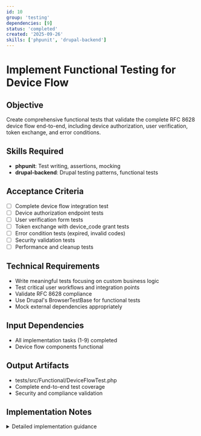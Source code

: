 ```yaml
---
id: 10
group: 'testing'
dependencies: [9]
status: 'completed'
created: '2025-09-26'
skills: ['phpunit', 'drupal-backend']
---
```


# Implement Functional Testing for Device Flow

## Objective

Create comprehensive functional tests that validate the complete RFC 8628 device flow end-to-end, including device authorization, user verification, token exchange, and error conditions.

## Skills Required

- **phpunit**: Test writing, assertions, mocking
- **drupal-backend**: Drupal testing patterns, functional tests

## Acceptance Criteria

- [ ] Complete device flow integration test
- [ ] Device authorization endpoint tests
- [ ] User verification form tests
- [ ] Token exchange with device_code grant tests
- [ ] Error condition tests (expired, invalid codes)
- [ ] Security validation tests
- [ ] Performance and cleanup tests

## Technical Requirements

- Write meaningful tests focusing on custom business logic
- Test critical user workflows and integration points
- Validate RFC 8628 compliance
- Use Drupal's BrowserTestBase for functional tests
- Mock external dependencies appropriately

## Input Dependencies

- All implementation tasks (1-9) completed
- Device flow components functional

## Output Artifacts

- tests/src/Functional/DeviceFlowTest.php
- Complete end-to-end test coverage
- Security and compliance validation

## Implementation Notes

<details>
<summary>Detailed implementation guidance</summary>

**Meaningful Test Strategy Guidelines**

Your critical mantra for test generation is: "write a few tests, mostly integration".

**Definition of "Meaningful Tests":**
Tests that verify custom business logic, critical paths, and edge cases specific to the application. Focus on testing YOUR code, not the framework or library functionality.

**When TO Write Tests:**

- Custom business logic and algorithms
- Critical user workflows and data transformations
- Edge cases and error conditions for core functionality
- Integration points between different system components
- Complex validation logic or calculations

**When NOT to Write Tests:**

- Third-party library functionality (already tested upstream)
- Framework features (React hooks, Express middleware, etc.)
- Simple CRUD operations without custom logic
- Getter/setter methods or basic property access
- Configuration files or static data
- Obvious functionality that would break immediately if incorrect

**Test structure:**

```php
class DeviceFlowTest extends BrowserTestBase {

  protected $defaultTheme = 'stark';
  protected static $modules = [
    'simple_oauth',
    'consumers',
    'simple_oauth_21',
    'simple_oauth_device_flow',
  ];

  public function testCompleteDeviceFlow(): void {
    // Create OAuth client
    $client = $this->createOAuthClient();

    // 1. Test device authorization request
    $response = $this->requestDeviceAuthorization($client);
    $this->assertDeviceAuthorizationResponse($response);

    // 2. Test user verification flow
    $userCode = $response['user_code'];
    $this->verifyUserCode($userCode);

    // 3. Test token exchange
    $deviceCode = $response['device_code'];
    $tokenResponse = $this->exchangeDeviceCodeForToken($client, $deviceCode);
    $this->assertValidAccessToken($tokenResponse);
  }

  public function testDeviceAuthorizationEndpoint(): void {
    $client = $this->createOAuthClient();

    // Test valid request
    $response = $this->requestDeviceAuthorization($client);
    $this->assertArrayHasKey('device_code', $response);
    $this->assertArrayHasKey('user_code', $response);
    $this->assertArrayHasKey('verification_uri', $response);

    // Test invalid client
    $this->requestDeviceAuthorizationWithInvalidClient();
    $this->assertSession()->statusCodeEquals(400);
  }

  public function testUserVerificationForm(): void {
    // Create device code
    $deviceCode = $this->createTestDeviceCode();

    // Test form display
    $this->drupalGet('/oauth/device');
    $this->assertSession()->statusCodeEquals(200);
    $this->assertSession()->fieldExists('user_code');

    // Test valid code submission
    $this->submitForm(['user_code' => $deviceCode->getUserCode()], 'Authorize Device');
    $this->assertSession()->pageTextContains('Device authorization successful');
  }

  public function testTokenExchangeStates(): void {
    $client = $this->createOAuthClient();
    $deviceCode = $this->createTestDeviceCode();

    // Test authorization_pending
    $response = $this->exchangeDeviceCodeForToken($client, $deviceCode->getIdentifier());
    $this->assertEquals('authorization_pending', $response['error']);

    // Test after authorization
    $deviceCode->setUserApproved(true);
    $deviceCode->setUserIdentifier($this->createUser()->id());
    $deviceCode->save();

    $response = $this->exchangeDeviceCodeForToken($client, $deviceCode->getIdentifier());
    $this->assertArrayHasKey('access_token', $response);
  }

  public function testErrorConditions(): void {
    $client = $this->createOAuthClient();

    // Test expired device code
    $expiredCode = $this->createExpiredDeviceCode();
    $response = $this->exchangeDeviceCodeForToken($client, $expiredCode->getIdentifier());
    $this->assertEquals('expired_token', $response['error']);

    // Test invalid device code
    $response = $this->exchangeDeviceCodeForToken($client, 'invalid-code');
    $this->assertEquals('invalid_grant', $response['error']);
  }

  public function testPollingInterval(): void {
    $client = $this->createOAuthClient();
    $deviceCode = $this->createTestDeviceCode();

    // First request should work
    $this->exchangeDeviceCodeForToken($client, $deviceCode->getIdentifier());

    // Immediate second request should return slow_down
    $response = $this->exchangeDeviceCodeForToken($client, $deviceCode->getIdentifier());
    $this->assertEquals('slow_down', $response['error']);
  }

  public function testCleanupProcess(): void {
    // Create expired device codes
    $expiredCodes = $this->createExpiredDeviceCodes(5);

    // Run cleanup
    $service = \Drupal::service('simple_oauth_device_flow.device_code_service');
    $cleaned = $service->cleanupExpiredCodes();

    $this->assertEquals(5, $cleaned);

    // Verify codes are deleted
    foreach ($expiredCodes as $code) {
      $this->assertNull($this->reloadEntity($code));
    }
  }

  // Helper methods
  private function createOAuthClient(): Consumer { /* ... */ }
  private function requestDeviceAuthorization(Consumer $client): array { /* ... */ }
  private function verifyUserCode(string $userCode): void { /* ... */ }
  private function exchangeDeviceCodeForToken(Consumer $client, string $deviceCode): array { /* ... */ }
}
```

**Focus areas for testing:**

1. Complete device flow workflow (most important)
2. Error conditions and edge cases
3. Security validations (polling intervals, expiration)
4. Integration with Simple OAuth infrastructure
5. Cleanup and lifecycle management

**Avoid testing:**

- League/oauth2-server internal functionality
- Drupal's Form API basic operations
- Standard entity CRUD without custom logic
- Configuration storage mechanisms
</details>
